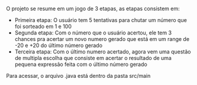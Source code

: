 O projeto se resume em um jogo de 3 etapas, as etapas consistem em:

- Primeira etapa: O usuário tem 5 tentativas para chutar um número que foi sorteado em 1 e 100
- Segunda etapa: Com o número que o usuário acertou, ele tem 3 chances pra acertar um novo numero gerado que está em um range de -20 e +20 do último número gerado
- Terceira etapa: Com o último numero acertado, agora vem uma questão de multipla escolha que consiste em acertar o resultado de uma pequena expressão feita com o último número gerado

Para acessar, o arquivo .java está dentro da pasta src/main
